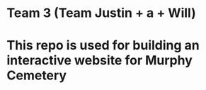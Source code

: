 # Team 3 (Team Justin + a + Will)
# This repo is used for building an interactive website for Murphy Cemetery
